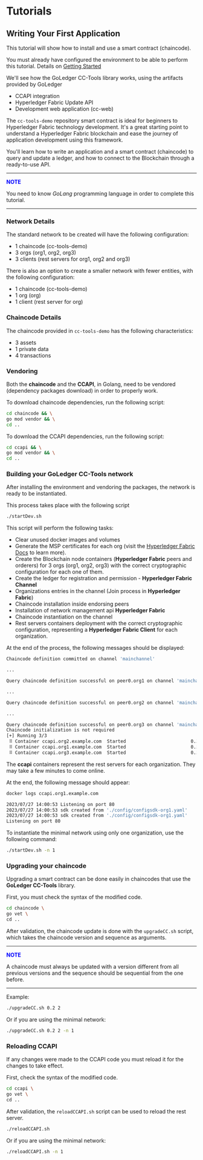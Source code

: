 # Tutorials

## Writing Your First Application

This tutorial will show how to install and use a smart contract (chaincode).

You must already have configured the environment to be able to perform this tutorial. Details on [Getting Started](getting-started.md)

We'll see how the GoLedger CC-Tools library works, using the artifacts provided by GoLedger

- CCAPI integration
- Hyperledger Fabric Update API
- Development web application (cc-web)

The `cc-tools-demo` repository smart contract is ideal for beginners to Hyperledger Fabric technology development. It's a great starting point to understand a Hyperledger Fabric blockchain and ease the journey of application development using this framework.

You'll learn how to write an application and a smart contract (chaincode) to query and update a ledger, and how to connect to the Blockchain through a ready-to-use API.

---
**<span style="color:blue">NOTE</span>**

You need to know *GoLang* programming language in order to complete this tutorial.

---

### Network Details

The standard network to be created will have the following configuration:

- 1 chaincode (cc-tools-demo)
- 3 orgs (org1, org2, org3)
- 3 clients (rest servers for org1, org2 and org3)

There is also an option to create a smaller network with fewer entities, with the following configuration:

- 1 chaincode (cc-tools-demo)
- 1 org (org)
- 1 client (rest server for org)

### Chaincode Details

The chaincode provided in `cc-tools-demo` has the following characteristics:

- 3 assets
- 1 private data
- 4 transactions

### Vendoring

Both the **chaincode** and the **CCAPI**, in Golang, need to be vendored (dependency packages download) in order to properly work.

To download chaincode dependencies, run the following script:

```sh
cd chaincode && \
go mod vendor && \
cd ..
```

To download the CCAPI dependencies, run the following script:

```sh
cd ccapi && \
go mod vendor && \
cd ..
```

### Building your GoLedger CC-Tools network

After installing the environment and vendoring the packages, the network is ready to be instantiated.

This process takes place with the following script

```sh
./startDev.sh
```

This script will perform the following tasks:

- Clear unused docker images and volumes
- Generate the MSP certificates for each org (visit the [Hyperledger Fabric Docs](https://hyperledger-fabric.readthedocs.io/) to learn more).
- Create the Blockchain node containers (**Hyperledger Fabric** peers and orderers) for 3 orgs (org1, org2, org3) with the correct cryptographic configuration for each one of them.
- Create the ledger for registration and permission - **Hyperledger Fabric Channel**
- Organizations entries in the channel (Join process in **Hyperledger Fabric**)
- Chaincode installation inside endorsing peers
- Installation of network management api **Hyperledger Fabric**
- Chaincode instantiation on the channel
- Rest servers containers deployment with the correct cryptographic configuration, representing a **Hyperledger Fabric Client** for each organization.

At the end of the process, the following messages should be displayed:

```sh
Chaincode definition committed on channel 'mainchannel'

...

Query chaincode definition successful on peer0.org1 on channel 'mainchannel'

...

Query chaincode definition successful on peer0.org2 on channel 'mainchannel'

...

Query chaincode definition successful on peer0.org3 on channel 'mainchannel'
Chaincode initialization is not required
[+] Running 3/3
 ⠿ Container ccapi.org2.example.com  Started                        0.3s
 ⠿ Container ccapi.org1.example.com  Started                        0.5s
 ⠿ Container ccapi.org3.example.com  Started                        0.5s
```

The **ccapi** containers represent the rest servers for each organization. They may take a few minutes to come online.

At the end, the following message should appear:

```sh
docker logs ccapi.org1.example.com 

2023/07/27 14:00:53 Listening on port 80
2023/07/27 14:00:53 sdk created from './config/configsdk-org1.yaml'
2023/07/27 14:00:53 sdk created from './config/configsdk-org1.yaml'
Listening on port 80
```

To instantiate the minimal network using only one organization, use the following command:

```sh
./startDev.sh -n 1
```

### Upgrading your chaincode

Upgrading a smart contract can be done easily in chaincodes that use the **GoLedger CC-Tools** library.

First, you must check the syntax of the modified code.

```sh
cd chaincode \
go vet \
cd ..
```

After validation, the chaincode update is done with the `upgradeCC.sh` script, which takes the chaincode version and sequence as arguments.

---

**<span style="color:blue">NOTE</span>**

A chaincode must always be updated with a version different from all previous versions and the sequence should be sequential from the one before.

---

Example:

```sh
./upgradeCC.sh 0.2 2
``` 

Or if you are using the minimal network:

```sh
./upgradeCC.sh 0.2 2 -n 1
``` 

### Reloading CCAPI

If any changes were made to the CCAPI code you must reload it for the changes to take effect. 

First, check the syntax of the modified code.

```sh
cd ccapi \
go vet \
cd ..
```

After validation, the `reloadCCAPI.sh` script can be used to reload the rest server.

```sh
./reloadCCAPI.sh
``` 

Or if you are using the minimal network:

```sh
./reloadCCAPI.sh -n 1
``` 
